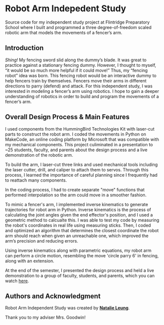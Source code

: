 # Robot Arm Indepedent Study
Source code for my independent study project at Flintridge Preparatory School where I built and programmed a three degree-of-freedom scaled robotic arm that models the movements of a fencer’s arm.

## **Introduction**
*Shing!* My fencing sword slid along the dummy’s blade. It was great to practice against a stationary fencing dummy. However, I thought to myself, “it would be so much more helpful if it could move!” Thus, my “fencing robot” idea was born. This fencing robot would be an interactive dummy to help fencers train by themselves.
Fencers move their arms in different directions to parry (defend) and attack. For this independent study, I was interested in modeling a fencer’s arm using robotics. I hope to gain a deeper understanding of robotics in order to build and program the movements of a fencer’s arm. 

## **Overall Design Process & Main Features**
I used components from the HummingBird Technologies Kit with laser-cut parts to construct the robot arm. I coded the movements in Python on MakeCode, an online coding platform by Microsoft that was compatible with my mechanical components. This project culiminated in a presentation to ~25 students, faculty, and parents about the design process and a live demonstration of the robotic arm.

To build the arm, I laser-cut three links and used mechanical tools including the laser cutter, drill, and caliper to attach them to servos. Through this process, I learned the importance of careful planning since I frequently had to reattach many components.

In the coding process, I had to create separate "move" functions that performed interpolation so the arm could move in a smoother fashion.

To mimic a fencer's arm, I implemented inverse kinematics to generate trajectories for robot arm in Python. Inverse kinematics is the process of calculating the joint angles given the end effector's position, and I used a geometric method to calcualte this. I was able to test my code by measuring the robot's coordinates in real life using measuring sticks. Then, I coded and optimized an algorithm that determines the
closest coordinate the robot arm should reach when given an unreachable one, which improved the arm’s precision and reducing errors.

Using inverse kinematics along with parametric equations, my robot arm can perform a circle motion, resembling the move 'circle parry 6' in fencing, along with an extension.

At the end of the semester, I presented the design process and held a live demonstration to a group of faculty, students, and parents, which you can watch [here](https://youtu.be/ujZPBW6D7Yo).

## **Authors and Acknowledgment**

Robot Arm Independent Study was created by **[Natalie Leung](https://github.com/polarcow)**.

Thank you to my adviser Mrs. Goodwin! 
